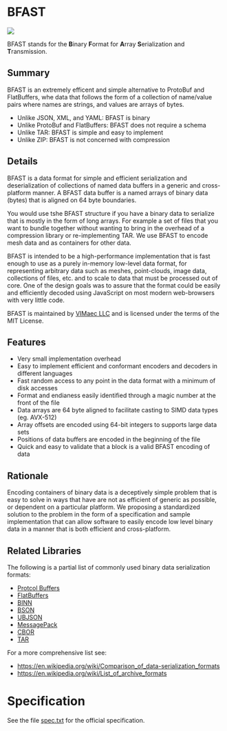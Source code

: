 # BFAST

[<img src="https://img.shields.io/nuget/v/Vim.Bfast.svg">](https://www.nuget.org/packages/Vim.Bfast) 

BFAST stands for the **B**inary **F**ormat for **A**rray **S**erialization and **T**ransmission.

## Summary

BFAST is an extremely efficent and simple alternative to ProtoBuf and FlatBuffers, whe data that follows the form
of a collection of name/value pairs where names are strings, and values are arrays of bytes.

* Unlike JSON, XML, and YAML: BFAST is binary
* Unlike ProtoBuf and FlatBuffers: BFAST does not require a schema 
* Unlike TAR: BFAST is simple and easy to implement
* Unlike ZIP: BFAST is not concerned with compression 

## Details 

BFAST is a data format for simple and efficient serialization and deserialization of 
collections of named data buffers in a generic and cross-platform manner. 
A BFAST data buffer is a named arrays of binary data (bytes) that is aligned on 64 byte boundaries. 

You would use tshe BFAST structure if you have a binary data to serialize that is mostly in the form of 
long arrays. For example a set of files that you want to bundle together without wanting to bring in 
the overhead of a compression library or re-implementing TAR. We use BFAST to encode mesh data and as 
containers for other data.

BFAST is intended to be a high-performance implementation that is fast enough to use as a purely 
in-memory low-level data format, for representing arbitrary data such as meshes, point-clouds, image data, 
collections of files, etc. and to scale to data that must be processed out of core. One of the design goals was to assure 
that the format could be easily and efficiently decoded using JavaScript on most modern web-browsers
with very little code.

BFAST is maintained by [VIMaec LLC](https://www.vimaec.com) and is licensed under the terms of 
the MIT License.

## Features

* Very small implementation overhead 
* Easy to implement efficient and conformant encoders and decoders in different languages 
* Fast random access to any point in the data format with a minimum of disk accesses
* Format and endianess easily identified through a magic number at the front of the file
* Data arrays are 64 byte aligned to facilitate casting to SIMD data types (eg. AVX-512)
* Array offsets are encoded using 64-bit integers to supports large data sets
* Positions of data buffers are encoded in the beginning of the file
* Quick and easy to validate that a block is a valid BFAST encoding of data

## Rationale

Encoding containers of binary data is a deceptively simple problem that is easy to solve
in ways that have are not as efficient of generic as possible, or dependent on a particular platform. 
We proposing a standardized solution to the problem in the form of a specification and sample 
implementation that can allow software to easily encode low level binary data in a manner 
that is both efficient and cross-platform. 

## Related Libraries 

The following is a partial list of commonly used binary data serialization formats:

* [Protcol Buffers](https://developers.google.com/protocol-buffers/)
* [FlatBuffers](https://github.com/google/flatbuffers)
* [BINN](https://github.com/liteserver/binn/)
* [BSON](http://bsonspec.org/)
* [UBJSON](http://ubjson.org/)
* [MessagePack](https://msgpack.org/)
* [CBOR](https://cbor.io/)
* [TAR](https://www.gnu.org/software/tar/manual/html_node/Standard.html)

For a more comprehensive list see:

* https://en.wikipedia.org/wiki/Comparison_of_data-serialization_formats
* https://en.wikipedia.org/wiki/List_of_archive_formats

# Specification

See the file [spec.txt](spec.txt) for the official specification.
